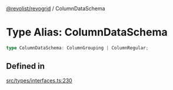 [@revolist/revogrid](README.md) / ColumnDataSchema

# Type Alias: ColumnDataSchema

```ts
type ColumnDataSchema: ColumnGrouping | ColumnRegular;
```

## Defined in

[src/types/interfaces.ts:230](https://github.com/revolist/revogrid/blob/baf80d21081b40195ffd6e11abd1249f2fd26dae/src/types/interfaces.ts#L230)
